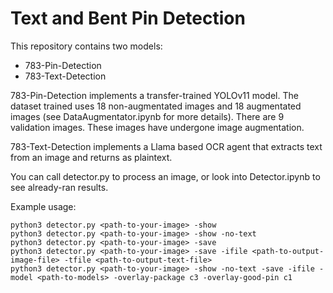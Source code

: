 # Text and Bent Pin Detection

This repository contains two models: 
- 783-Pin-Detection
- 783-Text-Detection

783-Pin-Detection implements a transfer-trained YOLOv11 model. The dataset trained uses 18 non-augmentated images and 18 augmentated images (see DataAugmentator.ipynb for more details). There are 9 validation images. These images have undergone image augmentation.

783-Text-Detection implements a Llama based OCR agent that extracts text from an image and returns as plaintext.

You can call detector.py to process an image, or look into Detector.ipynb to see already-ran results.

Example usage:

    python3 detector.py <path-to-your-image> -show
    python3 detector.py <path-to-your-image> -show -no-text
    python3 detector.py <path-to-your-image> -save
    python3 detector.py <path-to-your-image> -save -ifile <path-to-output-image-file> -tfile <path-to-output-text-file>
    python3 detector.py <path-to-your-image> -show -no-text -save -ifile -model <path-to-models> -overlay-package c3 -overlay-good-pin c1

